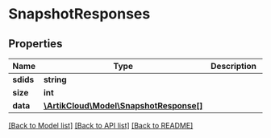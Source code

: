 # SnapshotResponses

## Properties
Name | Type | Description | Notes
------------ | ------------- | ------------- | -------------
**sdids** | **string** |  | [optional] 
**size** | **int** |  | [optional] 
**data** | [**\ArtikCloud\Model\SnapshotResponse[]**](SnapshotResponse.md) |  | [optional] 

[[Back to Model list]](../README.md#documentation-for-models) [[Back to API list]](../README.md#documentation-for-api-endpoints) [[Back to README]](../README.md)


